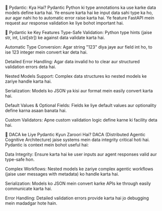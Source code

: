 📌 Pydantic: Kya Hai?
Pydantic Python ki type annotations ka use karke data models define karta hai. Ye ensure karta hai ke input data sahi type ka ho, aur agar nahi ho to automatic error raise karta hai. Ye feature FastAPI mein request aur response validation ke liye bohot important hai.

🔑 Pydantic ke Key Features
Type-Safe Validation: Python type hints (jaise str, int, List[str]) ke against data validate karta hai.

Automatic Type Conversion: Agar string "123" diya jaye aur field int ho, to ise 123 integer mein convert kar deta hai.

Detailed Error Handling: Agar data invalid ho to clear aur structured validation errors deta hai.

Nested Models Support: Complex data structures ko nested models ke zariye handle karta hai.

Serialization: Models ko JSON ya kisi aur format mein easily convert karta hai.

Default Values & Optional Fields: Fields ke liye default values aur optionality define karna asaan banata hai.

Custom Validators: Apne custom validation logic define karne ki facility deta hai.

🤖 DACA ke Liye Pydantic Kyun Zaroori Hai?
DACA (Distributed Agentic Cognitive Architecture) jaise systems mein data integrity critical hoti hai. Pydantic is context mein bohot useful hai:

Data Integrity: Ensure karta hai ke user inputs aur agent responses valid aur type-safe hon.

Complex Workflows: Nested models ke zariye complex agentic workflows (jaise user messages with metadata) ko handle karta hai.

Serialization: Models ko JSON mein convert karke APIs ke through easily communicate karta hai.

Error Handling: Detailed validation errors provide karta hai jo debugging mein madadgar hote hain.

